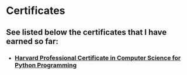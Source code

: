 # Certificates
## **See listed below the certificates that I have earned so far:**

- ### [Harvard Professional Certificate in Computer Science for Python Programming](https://github.com/PeJiR/Harvard-s-Professional-Certificate-in-Computer-Science-for-Python-Programming.git)

